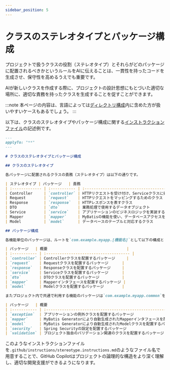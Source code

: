 ```yaml
---
sidebar_position: 5
---
```


# クラスのステレオタイプとパッケージ構成

プロジェクトで扱うクラスの役割（ステレオタイプ）とそれらがどのパッケージに配置されるべきかというルールをAIに伝えることは、一貫性を持ったコードを生成させ、保守性を高めるうえでも重要です。

AIが新しいクラスを作成する際に、プロジェクトの設計思想にもとづいた適切な場所に、適切な責務を持ったクラスを生成することを促すことができます。

:::note
本ページの内容は、言語によっては[ディレクトリ構成](../directory-structure)内に含めた方が扱いやすいケースもあるでしょう。
:::

以下は、クラスのステレオタイプやパッケージ構成に関する[インストラクションファイル](../../shared-instructions-prompts)の記述例です。

```markdown
---
applyTo: "**"
---

# クラスのステレオタイプとパッケージ構成

## クラスのステレオタイプ

各パッケージに配置されるクラスの責務（ステレオタイプ）は以下の通りです。

| ステレオタイプ | パッケージ   | 責務                                                                     |
| :------------- | :----------- | :----------------------------------------------------------------------- |
| Controller     | `controller` | HTTPリクエストを受け付け、Serviceクラスに処理を移譲し、処理結果をレスポンスとして返す |
| Request        | `request`    | HTTPリクエストをマッピングするためのクラス                                 |
| Response       | `response`   | HTTPレスポンスを表すクラス                                               |
| DTO            | `dto`        | 業務処理で使用するデータオブジェクト                                     |
| Service        | `service`    | アプリケーションのビジネスロジックを実装する                             |
| Mapper         | `mapper`     | MyBatisの機能を使い、データベースアクセスを行うためのインタフェース      |
| Model          | `model`      | データベースのテーブルと対応するクラス                                     |

## パッケージ構成

各機能単位のパッケージは、ルートを`com.example.myapp.[機能名]`として以下の構成とします。

| パッケージ   | 概要                                   |
| :----------- | :------------------------------------- |
| `controller` | Controllerクラスを配置するパッケージ     |
| `request`    | Requestクラスを配置するパッケージ      |
| `response`   | Responseクラスを配置するパッケージ     |
| `service`    | Serviceクラスを配置するパッケージ      |
| `dto`        | DTOクラスを配置するパッケージ          |
| `mapper`     | Mapperインタフェースを配置するパッケージ |
| `model`      | Modelクラスを配置するパッケージ        |

またプロジェクト内で共通で利用する機能のパッケージは`com.example.myapp.common`をルートとし、以下の構成とします。

| パッケージ   | 概要                                                                    |
| :----------- | :---------------------------------------------------------------------- |
| `exception`  | アプリケーションの例外クラスを配置するパッケージ                        |
| `mapper`     | MyBatis Generatorにより自動生成されたMapperインタフェースを配置するパッケージ |
| `model`      | MyBatis Generatorにより自動生成されたModelクラスを配置するパッケージ        |
| `security`   | Spring Securityの設定を配置するパッケージ                               |
| `validation` | プロジェクト独自のバリデーション関連のクラスを配置するパッケージ            |
```

このようなインストラクションファイルを`.github/instructions/stereotype.instructions.md`のようなファイル名で用意することで、GitHub Copilotはプロジェクトの論理的な構造をより深く理解し、適切な開発支援ができるようになります。
